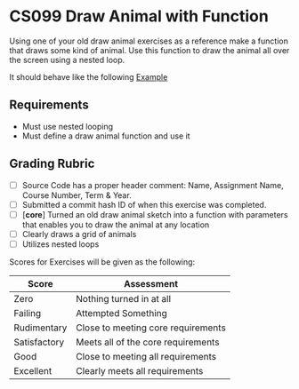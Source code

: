 
# CS099 Draw Animal with Function

Using one of your old draw animal exercises as a reference make a function that draws some kind of animal. Use this function to draw the animal all over the screen using a nested loop.

It should behave like the following [Example](https://editor.p5js.org/rudy.castan/embed/0vVCFcEzO)


## Requirements

- Must use nested looping
- Must define a draw animal function and use it

## Grading Rubric

- [ ] Source Code has a proper header comment: Name, Assignment Name, Course Number, Term & Year.
- [ ] Submitted a commit hash ID of when this exercise was completed.
- [ ] [**core**] Turned an old draw animal sketch into a function with parameters that enables you to draw the animal at any location
- [ ] Clearly draws a grid of animals
- [ ] Utilizes nested loops

Scores for Exercises will be given as the following:

Score        | Assessment
------------ | ----------
Zero         | Nothing turned in at all
Failing      | Attempted Something
Rudimentary  | Close to meeting core requirements
Satisfactory | Meets all of the core requirements
Good         | Close to meeting all requirements
Excellent    | Clearly meets all requirements

